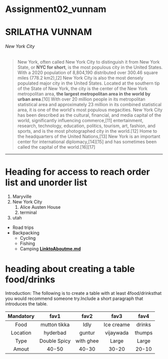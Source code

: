# Assignment02_vunnam
# SRILATHA VUNNAM
###### New York City


>New York, often called New York City to distinguish it from New York State, or **NYC for short**, is the most populous city in the United States. With a 2020 population of 8,804,190 distributed over 300.46 square miles (778.2 km2),[2] New York City is also the most densely populated major city in the United States. Located at the southern tip of the State of New York, the city is the center of the New York metropolitan area, **the largest metropolitan area in the world by urban area**.[10] With over 20 million people in its metropolitan statistical area and approximately 23 million in its combined statistical area, it is one of the world's most populous megacities. New York City has been described as the cultural, financial, and media capital of the world, significantly influencing commerce,[11] entertainment, research, technology, education, politics, tourism, art, fashion, and sports, and is the most photographed city in the world.[12] Home to the headquarters of the United Nations,[13] New York is an important center for international diplomacy,[14][15] and has sometimes been called the capital of the world.[16][17]
***
# Heading for access to reach order list and unorder list
1. Maryville 
2. New York City
   1. Alice Austen House
   2. terminal
3. utah
 * Road trips
 * Backpacking
   * Cycling
   * Fishing
   * Camping
**[LinktoAboutme.md](AboutMe.md)**

# heading about creating a table food/drinks

Introduction:
 The following is to create a table with at least 4food/drinksthat you would recommend someone try.Include a short paragraph that introduces the table.

|Mandatory|fav1              |fav2            |fav3               |fav4           |
|:------: | :--------:       | :-------:      | :-------:         | :-------:     |
|Food     |mutton tikka      |Idly            |Ice creame         |drinks         |
|Location |hyderbad          |guntur          |vijaywada          |thumps         |
|Type     |Double Spicy      |with ghee       |Large              |Large          |
|Amout    |40-50             |40-30           |30-20              |20-10          |

















